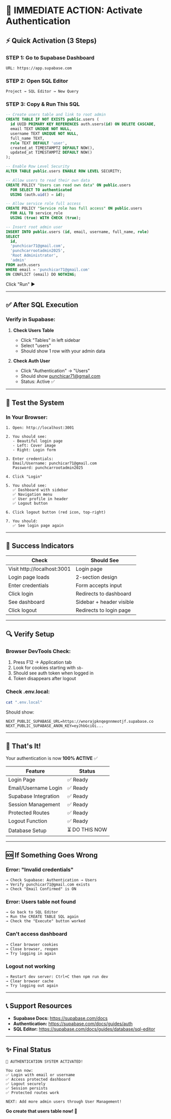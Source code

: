 # 🎯 IMMEDIATE ACTION: Activate Authentication

## ⚡ Quick Activation (3 Steps)

### STEP 1: Go to Supabase Dashboard
```
URL: https://app.supabase.com
```

### STEP 2: Open SQL Editor
```
Project → SQL Editor → New Query
```

### STEP 3: Copy & Run This SQL

```sql
-- Create users table and link to root admin
CREATE TABLE IF NOT EXISTS public.users (
  id UUID PRIMARY KEY REFERENCES auth.users(id) ON DELETE CASCADE,
  email TEXT UNIQUE NOT NULL,
  username TEXT UNIQUE NOT NULL,
  full_name TEXT,
  role TEXT DEFAULT 'user',
  created_at TIMESTAMPTZ DEFAULT NOW(),
  updated_at TIMESTAMPTZ DEFAULT NOW()
);

-- Enable Row Level Security
ALTER TABLE public.users ENABLE ROW LEVEL SECURITY;

-- Allow users to read their own data
CREATE POLICY "Users can read own data" ON public.users
  FOR SELECT TO authenticated
  USING (auth.uid() = id);

-- Allow service role full access
CREATE POLICY "Service role has full access" ON public.users
  FOR ALL TO service_role
  USING (true) WITH CHECK (true);

-- Insert root admin user
INSERT INTO public.users (id, email, username, full_name, role)
SELECT 
  id,
  'punchicar71@gmail.com',
  'punchcarrootadmin2025',
  'Root Administrator',
  'admin'
FROM auth.users 
WHERE email = 'punchicar71@gmail.com'
ON CONFLICT (email) DO NOTHING;
```

Click "Run" ▶️

---

## ✅ After SQL Execution

### Verify in Supabase:
1. **Check Users Table**
   - Click "Tables" in left sidebar
   - Select "users"
   - Should show 1 row with your admin data

2. **Check Auth User**
   - Click "Authentication" → "Users"
   - Should show punchicar71@gmail.com
   - Status: Active ✅

---

## 🚀 Test the System

### In Your Browser:

```
1. Open: http://localhost:3001

2. You should see:
   - Beautiful login page
   - Left: Cover image
   - Right: Login form

3. Enter credentials:
   Email/Username: punchicar71@gmail.com
   Password: punchcarrootadmin2025

4. Click "Login"

5. You should see:
   ✅ Dashboard with sidebar
   ✅ Navigation menu
   ✅ User profile in header
   ✅ Logout button

6. Click logout button (red icon, top-right)

7. You should:
   ✅ See login page again
```

---

## 🎉 Success Indicators

| Check | Should See |
|-------|-----------|
| Visit http://localhost:3001 | Login page |
| Login page loads | 2-section design |
| Enter credentials | Form accepts input |
| Click login | Redirects to dashboard |
| See dashboard | Sidebar + header visible |
| Click logout | Redirects to login page |

---

## 🔍 Verify Setup

### Browser DevTools Check:
1. Press F12 → Application tab
2. Look for cookies starting with `sb-`
3. Should see auth token when logged in
4. Token disappears after logout

### Check .env.local:
```bash
cat ".env.local"
```

Should show:
```
NEXT_PUBLIC_SUPABASE_URL=https://wnorajpknqegnnmeotjf.supabase.co
NEXT_PUBLIC_SUPABASE_ANON_KEY=eyJhbGciOi...
```

---

## 📱 That's It!

Your authentication is now **100% ACTIVE** ✅

| Feature | Status |
|---------|--------|
| Login Page | ✅ Ready |
| Email/Username Login | ✅ Ready |
| Supabase Integration | ✅ Ready |
| Session Management | ✅ Ready |
| Protected Routes | ✅ Ready |
| Logout Function | ✅ Ready |
| Database Setup | ⏳ DO THIS NOW |

---

## 🆘 If Something Goes Wrong

### Error: "Invalid credentials"
```
→ Check Supabase: Authentication → Users
→ Verify punchicar71@gmail.com exists
→ Check "Email Confirmed" is ON
```

### Error: Users table not found
```
→ Go back to SQL Editor
→ Run the CREATE TABLE SQL again
→ Check the "Execute" button worked
```

### Can't access dashboard
```
→ Clear browser cookies
→ Close browser, reopen
→ Try logging in again
```

### Logout not working
```
→ Restart dev server: Ctrl+C then npm run dev
→ Clear browser cache
→ Try logging out again
```

---

## 📞 Support Resources

- **Supabase Docs:** https://supabase.com/docs
- **Authentication:** https://supabase.com/docs/guides/auth
- **SQL Editor:** https://supabase.com/docs/guides/database/sql-editor

---

## ✨ Final Status

```
🎉 AUTHENTICATION SYSTEM ACTIVATED!

You can now:
✅ Login with email or username
✅ Access protected dashboard
✅ Logout securely
✅ Session persists
✅ Protected routes work

NEXT: Add more admin users through User Management!
```

**Go create that users table now! 🚀**
